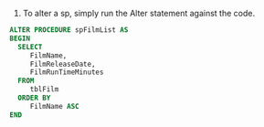 1. To alter a sp, simply run the Alter statement against the code.
```sql
ALTER PROCEDURE spFilmList AS
BEGIN
  SELECT
	 FilmName,
	 FilmReleaseDate,
	 FilmRunTimeMinutes
  FROM
     tblFilm
  ORDER BY
     FilmName ASC
END
```
